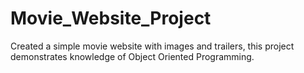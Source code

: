 # Movie_Website_Project
Created a simple movie website with images and trailers, this project demonstrates knowledge of Object Oriented Programming.
